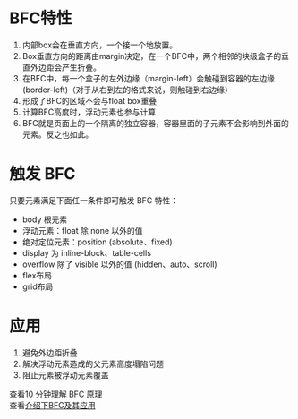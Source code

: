 # BFC特性  
1. 内部box会在垂直方向，一个接一个地放置。  
2. Box垂直方向的距离由margin决定，在一个BFC中，两个相邻的块级盒子的垂直外边距会产生折叠。  
3. 在BFC中，每一个盒子的左外边缘（margin-left）会触碰到容器的左边缘(border-left)（对于从右到左的格式来说，则触碰到右边缘）  
4. 形成了BFC的区域不会与float box重叠  
5. 计算BFC高度时，浮动元素也参与计算  
6. BFC就是页面上的一个隔离的独立容器，容器里面的子元素不会影响到外面的元素。反之也如此。

# 触发 BFC
只要元素满足下面任一条件即可触发 BFC 特性：  
- body 根元素  
- 浮动元素：float 除 none 以外的值  
- 绝对定位元素：position (absolute、fixed)  
- display 为 inline-block、table-cells  
- overflow 除了 visible 以外的值 (hidden、auto、scroll)  
- flex布局  
- grid布局

# 应用
1. 避免外边距折叠
2. 解决浮动元素造成的父元素高度塌陷问题  
3. 阻止元素被浮动元素覆盖

查看[10 分钟理解 BFC 原理](https://zhuanlan.zhihu.com/p/25321647)  
查看[介绍下BFC及其应用](https://github.com/Advanced-Frontend/Daily-Interview-Question/issues/59)
